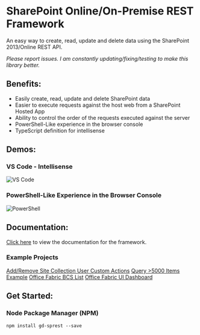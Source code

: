 # SharePoint Online/On-Premise REST Framework
An easy way to create, read, update and delete data using the SharePoint 2013/Online REST API.

*Please report issues. I am constantly updating/fixing/testing to make this library better.*

## Benefits:
* Easily create, read, update and delete SharePoint data
* Easier to execute requests against the host web from a SharePoint Hosted App
* Ability to control the order of the requests executed against the server
* PowerShell-Like experience in the browser console
* TypeScript definition for intellisense

## Demos:
### VS Code - Intellisense
![VS Code](https://raw.githubusercontent.com/gunjandatta/sprest/master/images/demo-VSCode.gif)

### PowerShell-Like Experience in the Browser Console
![PowerShell](https://raw.githubusercontent.com/gunjandatta/sprest/master/images/demo-ConsoleWindow.gif)

## Documentation:
[Click here](https://github.com/gunjandatta/sprest/wiki) to view the documentation for the framework.

### Example Projects
[Add/Remove Site Collection User Custom Actions](https://github.com/gunjandatta/sprest-sitecustomactions)
[Query >5000 Items Example](https://github.com/gunjandatta/sprest-large-list)
[Office Fabric BCS List](https://github.com/gunjandatta/sprest-bcs-list)
[Office Fabric UI Dashboard](https://github.com/gunjandatta/sprest-list)

## Get Started:
### Node Package Manager (NPM)
```
npm install gd-sprest --save
```
